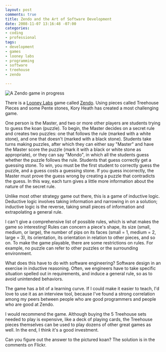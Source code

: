 ```yaml
---
layout: post
comments: true
title: Zendo and the Art of Software Development
date: 2008-11-07 13:16:48 -07:00
categories:
- coding
- professional
tags:
- development
- games
- looney labs
- programming
- software
- treehouse
- zendo

---
```


![A Zendo game in progress](http://www.flickr.com/photos/tangentier/119040822)  

There is a [Looney Labs](http://www.looneylabs.com/) game called [Zendo](http://www.koryheath.com/zendo/). Using pieces called Treehouse Pieces and some Pente stones, Kory Heath has created a most challenging game.

One person is the Master, and two or more other players are students trying to guess the koan (puzzle). To begin, the Master decides on a secret rule and creates two puzzles: one that follows the rule (marked with a white stone), and one that doesn't (marked with a black stone). Students take turns making puzzles, after which they can either say "Master" and have the Master score the puzzle (mark it with a black or white stone as appropriate), or they can say "Mondo", in which all the students guess whether the puzzle follows the rule. Students that guess correctly get a guessing stone. To win, you must be the first student to correctly guess the puzzle, and a guess costs a guessing stone. If you guess incorrectly, the Master must prove the guess wrong by creating a puzzle that contradicts the guess. In this way, each turn gives a little more information about the nature of the secret rule.

Unlike most other strategy game out there, this is a game of inductive logic. Deductive logic involves taking information and narrowing in on a solution; inductive logic is the reverse, taking small pieces of information and extrapolating a general rule.

I can't give a comprehensive list of possible rules, which is what makes the game so interesting! Rules can concern a piece's shape, its size (small, medium, or large), the number of pips on its faces (small = 1, medium = 2, large = 3), its orientation, its orientation in relation to other pieces, and so on. To make the game playable, there are some restrictions on rules. For example, no puzzle can refer to other puzzles or the surrounding environment.

What does this have to do with software engineering? Software design in an exercise in inductive reasoning. Often, we engineers have to take specific situation spelled out in requirements, and induce a general rule, so as to avoid unintended behaviors.

The game has a bit of a learning curve. If I could make it easier to teach, I'd love to use it as an interview tool, because I've found a strong correlation among my peers between people who are good programmers and people who are good at Zendo.

I would recommend the game. Although buying the 5 Treehouse sets needed to play is expensive, like a deck of playing cards, the Treehouse pieces themselves can be used to play dozens of other great games as well. In the end, I think it's a good investment.

Can you figure out the answer to the pictured koan? The solution is in the comments on Flickr.
